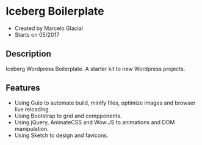 # Iceberg Boilerplate

* Created by Marcelo Glacial
* Starts on 05/2017

## Description

Iceberg Wordpress Boilerplate. 
A starter kit to new Wordpress projects.

## Features

- Using Gulp to automate build, minify files, optimize images and browser live reloading.
- Using Bootstrap to grid and compponents.
- Using jQuery, AnimateCSS and Wow.JS to animations and DOM manipulation.
- Using Sketch to design and favicons.